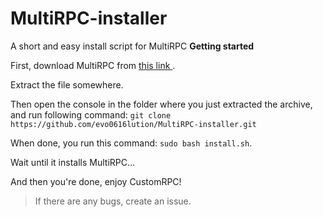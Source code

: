 # MultiRPC-installer
A short and easy install script for MultiRPC
<b> Getting started </b>
<p> First, download MultiRPC from <a href="https://github.com/FluxpointDev/MultiRPC/releases/download/V7-beta4/multirpc_v7_linux.tar.gz"> this link </a>. </p>

Extract the file somewhere.

Then open the console in the folder where you just extracted the archive, and run following command: `git clone https://github.com/evo0616lution/MultiRPC-installer.git`

When done, you run this command: `sudo bash install.sh`.

Wait until it installs MultiRPC...

And then you're done, enjoy CustomRPC!

> If there are any bugs, create an issue.
